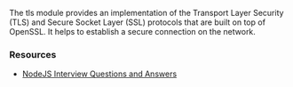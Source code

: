 The tls module provides an implementation of the Transport Layer Security (TLS) and Secure Socket Layer (SSL) protocols that are built on top of OpenSSL. It helps to establish a secure connection on the network.

### Resources
* [NodeJS Interview Questions and Answers](https://www.geeksforgeeks.org/node-interview-questions-and-answers/)